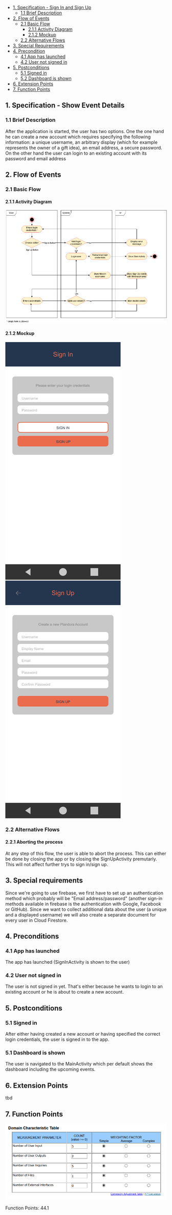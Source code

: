 - [1. Specification - Sign In and Sign Up](#1-specification-sign-in-and-sign-up)
    - [1.1 Brief Description](#11-brief-description)
- [2. Flow of Events](#2-flow-of-events)
    - [2.1 Basic Flow](#21-basic-flow)
        - [2.1.1 Activity Diagram](#211-activity-diagram)
        - [2.1.2 Mockup](#212-mockup)
    - [2.2 Alternative Flows](#21-alternative-flows)
- [3. Special Requirements](#3-special-requirements)
- [4. Precondition](#4-preconditions)
    - [4.1 App has launched](#41-app-has-launched)
    - [4.2 User not signed in](#42-user-not-signed-in)    
- [5. Postconditions](#5-postconditions)
    - [5.1 Signed in](#51-signed-in)
    - [5.2 Dashboard is shown](#51-dashboard-is-shown)      
- [6. Extension Points](#6-extension-points)
- [7. Function Points](#7-function-points)

## 1. Specification - Show Event Details
### 1.1 Brief Description
After the application is started, the user has two options. 
One the one hand he can create a new account which requires specifying the following information: 
a unique username, an arbitrary display (which for example represents the owner of a gift idea), an email address, a secure password.
On the other hand the user can login to an existing account with its password and email address 

## 2. Flow of Events
### 2.1 Basic Flow
#### 2.1.1 Activity Diagram
![Activity Diagram](https://raw.githubusercontent.com/Honrix/PlandoraDocumentation/main/UCS/02_Sign%20In%20Sign%20Up/Sign_in_Sign_up.png)

#### 2.1.2 Mockup
![Mockup](https://raw.githubusercontent.com/Honrix/PlandoraDocumentation/main/UCS/Mockups/Sign%20In.png)
![Mockup](https://raw.githubusercontent.com/Honrix/PlandoraDocumentation/main/UCS/Mockups/Sign%20Up.png)

### 2.2 Alternative Flows
#### 2.2.1 Aborting the process
At any step of this flow, the user is able to abort the process. This can either be done by closing the app or by closing the SignUpActivity premutarly. This will not affect further trys to sign in/sign up. 
## 3. Special requirements
Since we're going to use firebase, we first have to set up an authentication method which probably will be "Email address/password" (another sign-in methods available in firebase is the authentication with Google, Facebook or GitHub). Since we want to collect additional data about the user (a unique and a displayed username) we will also create a separate document for every user in Cloud Firestore.
## 4. Preconditions
### 4.1 App has launched
The app has launched (SignInActivity is shown to the user)
### 4.2 User not signed in
The user is not signed in yet. That's either because he wants to login to an existing account or he is about to create a new account. 
## 5. Postconditions
### 5.1 Signed in
After either having created a new account or having specified the correct login credentials, the user is signed in to the app.
### 5.1 Dashboard is shown
The user is navigated to the MainActivity which per default shows the dashboard including the upcoming events. 
## 6. Extension Points
tbd
## 7. Function Points
![Function Points](https://raw.githubusercontent.com/Honrix/PlandoraDocumentation/main/UCS/fp/Sign_in_Sign_up_FP.PNG)

Function Points: 44.1
